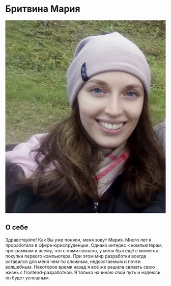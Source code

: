 # Бритвина Мария

![Фото](images/photo.jpg)

## О себе

Здравствуйте! Как Вы уже поняли, меня зовут Мария. Много лет я проработала в сфере юриспруденции. Однако интерес к компьютерам, программам и всему, что с ними связано, у меня был ещё с момента покупки первого компьютера. При этом мир разработки всегда оставался для меня чем-то сложным, недосягаемым и почти волшебным. Некоторое время назад я всё же решила связать свою жизнь с frontend-разработкой. Я только начинаю свой путь и надеюсь он будет успешным.
